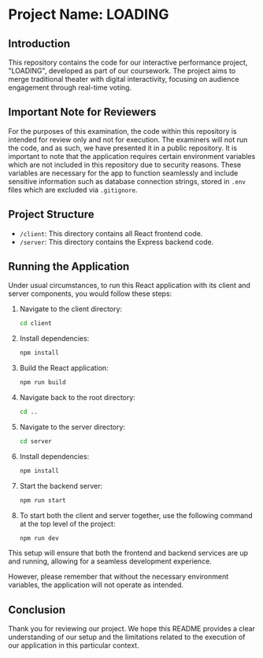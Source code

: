 # Project Name: LOADING

## Introduction
This repository contains the code for our interactive performance project, "LOADING", developed as part of our coursework. The project aims to merge traditional theater with digital interactivity, focusing on audience engagement through real-time voting.

## Important Note for Reviewers
For the purposes of this examination, the code within this repository is intended for review only and not for execution. The examiners will not run the code, and as such, we have presented it in a public repository. It is important to note that the application requires certain environment variables which are not included in this repository due to security reasons. These variables are necessary for the app to function seamlessly and include sensitive information such as database connection strings, stored in `.env` files which are excluded via `.gitignore`.

## Project Structure
- `/client`: This directory contains all React frontend code.
- `/server`: This directory contains the Express backend code.

## Running the Application

Under usual circumstances, to run this React application with its client and server components, you would follow these steps:

1. Navigate to the client directory:
    ```bash
    cd client
    ```
2. Install dependencies:
    ```bash
    npm install
    ```
3. Build the React application:
    ```bash
    npm run build
    ```

4. Navigate back to the root directory:
    ```bash
    cd ..
    ```

5. Navigate to the server directory:
    ```bash
    cd server
    ```
6. Install dependencies:
    ```bash
    npm install
    ```
7. Start the backend server:
    ```bash
    npm run start
    ```

8. To start both the client and server together, use the following command at the top level of the project:
    ```bash
    npm run dev
    ```

This setup will ensure that both the frontend and backend services are up and running, allowing for a seamless development experience.


However, please remember that without the necessary environment variables, the application will not operate as intended.

## Conclusion
Thank you for reviewing our project. We hope this README provides a clear understanding of our setup and the limitations related to the execution of our application in this particular context.
